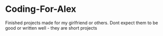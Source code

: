 # Coding-For-Alex
Finished projects made for my girlfriend or others. Dont expect them to be good or written well - they are short projects
